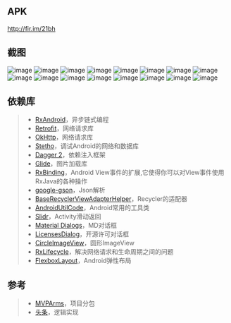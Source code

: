 ## APK
http://fir.im/21bh

## 截图
![image](https://github.com/conghuahuadan/News/blob/master/screenshots/Snipaste_2018-01-15_21-24-36.png?raw=true)
![image](https://github.com/conghuahuadan/News/blob/master/screenshots/Snipaste_2018-01-15_21-24-55.png?raw=true)
![image](https://github.com/conghuahuadan/News/blob/master/screenshots/Snipaste_2018-01-15_21-25-22.png?raw=true)
![image](https://github.com/conghuahuadan/News/blob/master/screenshots/Snipaste_2018-01-15_21-25-37.png?raw=true)
![image](https://github.com/conghuahuadan/News/blob/master/screenshots/Snipaste_2018-01-15_21-26-02.png?raw=true)
![image](https://github.com/conghuahuadan/News/blob/master/screenshots/Snipaste_2018-01-15_21-26-15.png?raw=true)
![image](https://github.com/conghuahuadan/News/blob/master/screenshots/Snipaste_2018-01-15_21-26-23.png?raw=true)
![image](https://github.com/conghuahuadan/News/blob/master/screenshots/Snipaste_2018-01-15_21-26-38.png?raw=true)
![image](https://github.com/conghuahuadan/News/blob/master/screenshots/Snipaste_2018-01-15_21-26-47.png?raw=true)
![image](https://github.com/conghuahuadan/News/blob/master/screenshots/Snipaste_2018-01-15_21-27-38.png?raw=true)
![image](https://github.com/conghuahuadan/News/blob/master/screenshots/Snipaste_2018-01-15_21-27-42.png?raw=true)
![image](https://github.com/conghuahuadan/News/blob/master/screenshots/Snipaste_2018-01-15_21-27-51.png?raw=true)
![image](https://github.com/conghuahuadan/News/blob/master/screenshots/Snipaste_2018-01-15_21-27-54.png?raw=true)
![image](https://github.com/conghuahuadan/News/blob/master/screenshots/Snipaste_2018-01-15_21-28-09.png?raw=true)
![image](https://github.com/conghuahuadan/News/blob/master/screenshots/Snipaste_2018-01-15_21-28-14.png?raw=true)
![image](https://github.com/conghuahuadan/News/blob/master/screenshots/Snipaste_2018-01-15_21-28-14.png?raw=true)

## 依赖库
> * [RxAndroid](https://github.com/ReactiveX/RxAndroid)，异步链式编程
> * [Retrofit](https://github.com/square/retrofit)，网络请求库
> * [OkHttp](https://github.com/square/okhttp)，网络请求库
> * [Stetho](https://github.com/facebook/stetho)，调试Android的网络和数据库
> * [Dagger 2](https://github.com/google/dagger)，依赖注入框架
> * [Glide](https://github.com/bumptech/glide)，图片加载库
> * [RxBinding](https://github.com/JakeWharton/RxBinding)，Android View事件的扩展,它使得你可以对View事件使用RxJava的各种操作
> * [google-gson](https://github.com/google/gson)，Json解析
> * [BaseRecyclerViewAdapterHelper](https://github.com/CymChad/BaseRecyclerViewAdapterHelper)，Recycler的适配器
> * [AndroidUtilCode](https://github.com/Blankj/AndroidUtilCode)，Android常用的工具类
> * [Slidr](https://github.com/r0adkll/Slidr)，Activity滑动返回
> * [Material Dialogs](https://github.com/afollestad/material-dialogs)，MD对话框
> * [LicensesDialog](https://github.com/PSDev/LicensesDialog)，开源许可对话框
> * [CircleImageView](https://github.com/hdodenhof/CircleImageView)，圆形ImageView
> * [RxLifecycle](https://github.com/trello/RxLifecycle)，解决网络请求和生命周期之间的问题
> * [FlexboxLayout](https://github.com/google/flexbox-layout)，Android弹性布局

## 参考
> * [MVPArms](https://github.com/JessYanCoding/MVPArms)，项目分包
> * [头条](https://github.com/iMeiji/Toutiao)，逻辑实现
